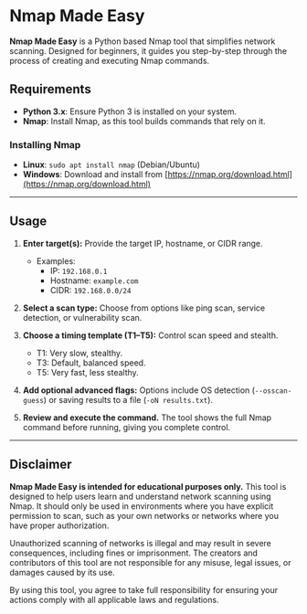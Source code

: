 # Nmap Made Easy

**Nmap Made Easy** is a Python based Nmap tool that simplifies network scanning. Designed for beginners, it guides you step-by-step through the process of creating and executing  Nmap commands.

## Requirements

- **Python 3.x**: Ensure Python 3 is installed on your system.
- **Nmap**: Install Nmap, as this tool builds commands that rely on it.

### Installing Nmap
- **Linux**: `sudo apt install nmap` (Debian/Ubuntu)
- **Windows**: Download and install from [https://nmap.org/download.html](https://nmap.org/download.html)

---

## Usage

1. **Enter target(s):** Provide the target IP, hostname, or CIDR range.
   - Examples:
     - IP: `192.168.0.1`
     - Hostname: `example.com`
     - CIDR: `192.168.0.0/24`

2. **Select a scan type:** Choose from options like ping scan, service detection, or vulnerability scan.

3. **Choose a timing template (T1–T5):** Control scan speed and stealth.
   - T1: Very slow, stealthy.
   - T3: Default, balanced speed.
   - T5: Very fast, less stealthy.

4. **Add optional advanced flags:** Options include OS detection (`--osscan-guess`) or saving results to a file (`-oN results.txt`).

5. **Review and execute the command.** The tool shows the full Nmap command before running, giving you complete control.

---

## Disclaimer

**Nmap Made Easy is intended for educational purposes only.** This tool is designed to help users learn and understand network scanning using Nmap. It should only be used in environments where you have explicit permission to scan, such as your own networks or networks where you have proper authorization.

Unauthorized scanning of networks is illegal and may result in severe consequences, including fines or imprisonment. The creators and contributors of this tool are not responsible for any misuse, legal issues, or damages caused by its use.

By using this tool, you agree to take full responsibility for ensuring your actions comply with all applicable laws and regulations.
